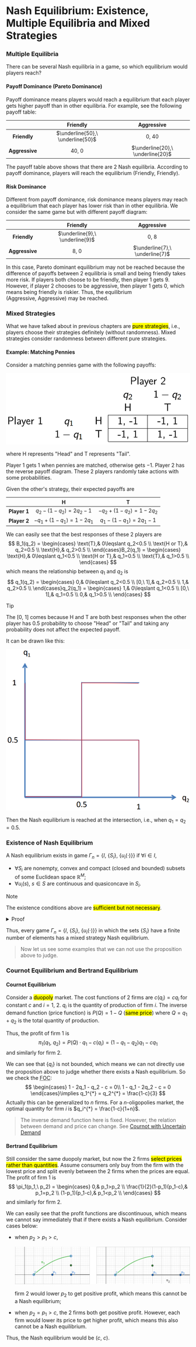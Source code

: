 # Nash Equilibrium: Existence, Multiple Equilibria and Mixed Strategies

### Multiple Equilibria
There can be several Nash equilibria in a game, so which equilibrium would players reach?

#### Payoff Dominance (Pareto Dominance)
Payoff dominance means players would reach a equilibrium that each player gets higher payoff than in other equilibria. For example, see the following payoff table: 

<div class='center'>

|                |             Friendly              |            Aggressive             |
| :------------: | :-------------------------------: | :-------------------------------: |
|  **Friendly**  | $\underline{50},\ \underline{50}$ |             $0,\ 40$              |
| **Aggressive** |             $40,\ 0$              | $\underline{20},\ \underline{20}$ |
</div class='center'>

The payoff table above shows that there are 2 Nash equilibria. According to payoff dominance, players will reach the equilibrium $(\text{Friendly},\ \text{Friendly})$.

#### Risk Dominance
Different from payoff dominance, risk dominance means players may reach a equilibrium that each player has lower risk than in other equilibria. We consider the same game but with different payoff diagram: 

<div class='center'>

|                |            Friendly             |           Aggressive            |
| :------------: | :-----------------------------: | :-----------------------------: |
|  **Friendly**  | $\underline{9},\ \underline{9}$ |             $0,\ 8$             |
| **Aggressive** |             $8,\ 0$             | $\underline{7},\ \underline{7}$ |
</div class='center'>

In this case, Pareto dominant equilibrium may not be reached because the difference of payoffs between 2 equilibria is small and being friendly takes more risk. If players both choose to be friendly, then player 1 gets $9$. However, if player 2 chooses to be aggressive, then player 1 gets $0$, which means being friendly is riskier. Thus, the equilibrium $(\text{Aggressive},\ \text{Aggressive})$ may be reached.

### Mixed Strategies
What we have talked about in previous chapters are <mark>pure strategies</mark>, i.e., players choose their strategies definitely (without randomness). Mixed strategies consider randomness between different pure strategies.

#### Example: Matching Pennies
Consider a matching pennies game with the following payoffs: 

<div align='center'>

![](image/2022-03-15-23-10-30.png)
</div align='center'>

where $\text{H}$ represents "Head" and $\text{T}$ represents "Tail".

Player 1 gets $1$ when pennies are matched, otherwise gets $-1$. Player 2 has the reverse payoff diagram. These 2 players randomly take actions with some probabilities.
  
Given the other's strategy, their expected payoffs are 

<div class='center'>

|              |        $\text{H}$         |        $\text{T}$         |
| :----------: | :-----------------------: | :-----------------------: |
| **Player 1** | $q_2 - (1-q_2) = 2q_2-1$  | $-q_2 + (1-q_2) = 1-2q_2$ |
| **Player 2** | $-q_1 + (1-q_1) = 1-2q_1$ | $q_1 - (1-q_1) = 2q_1-1$  |
</div class='center'>

We can easily see that the best responses of these 2 players are  
$$
B_1(q_2) = \begin{cases}
  \text{T},& 0\leqslant q_2<0.5 \\
  \text{H or T},& q_2=0.5 \\
  \text{H},& q_2>0.5 \\
\end{cases}B_2(q_1) = \begin{cases}
  \text{H},& 0\leqslant q_1<0.5 \\
  \text{H or T},& q_1=0.5 \\
  \text{T},& q_1>0.5 \\
\end{cases}
$$which means the relationship between $q_1$ and $q_2$ is 
$$
q_1(q_2) = \begin{cases}
  0,& 0\leqslant q_2<0.5 \\
  [0,\ 1],& q_2=0.5 \\
  1,& q_2>0.5 \\
\end{cases}q_2(q_1) = \begin{cases}
  1,& 0\leqslant q_1<0.5 \\
  [0,\ 1],& q_1=0.5 \\
  0,& q_1>0.5 \\
\end{cases}
$$
> [!TIP]
> The $[0,\ 1]$ comes because $\text{H}$ and $\text{T}$ are both best responses when the other player has $0.5$ probability to choose "Head" or "Tail" and taking any probability does not affect the expected payoff.
  
It can be drawn like this: 

<div align='center'>

![](image/2022-03-15-23-52-44.png)
</div align='center'>

Then the Nash equilibrium is reached at the intersection, i.e., when $q_1 = q_2 = 0.5$.

### Existence of Nash Equilibrium
A Nash equilibrium exists in game $\Gamma_{n}=\{I,\ \{S_i\},\ \{u_i(\cdot)\}\}$ if $\forall i \in I$, 
- $\forall S_i$ are nonempty, convex and compact (closed and bounded) subsets of some Euclidean space $\mathbb{R}^{M}$;
- $\forall u_i(s),\ s\in S$ are continuous and quasiconcave in $S_i$.

> [!NOTE]
> The existence conditions above are <mark>sufficient but not necessary</mark>.
<details>
<summary>Proof</summary>

Remember that a Nash equilibrium can be written as $s \in B(s)$. Thus, it suffices to prove the map $B:\ S \to S$ has a fixed point.

Consider discrete actions with mixed strategies. The pattern of continuous cases is similar.

First, $S_i$ is nonempty and compact, and $u_i(s)$ is continuous, then the best response set $B_i(s_{-i})$ is nonempty.
  
Then, if $u_i(s)$ is quasiconcave in $S_i$, i.e., any mixed strategy is at least better than one of the pure strategies, then $B_i(s_{-i})$ is convex, which means a combination of best responses of player $i$ is still a best response of it. For example, if there are 2 best responses that maximize the payoff, then the mixed strategies of them would also maximize the payoff and hence are best responses.

<div align='center'>

![](image/2022-03-21-20-26-24.png)A function that is not quasiconcave
</div align='center'>
  
> [!NOTE]
> This is always satisfied for discrete cases because there are just straight lines between discrete points, but for continuous cases, the payoff patterns may be different, see the function above.
  
Furthermore, since $\forall u_i(s)$ are continuous, the map $B$ has a closed graph, i.e., for all sequences $\{x_n\}$ and $\{y_n\}$ s.t. $y_n \in B(x_n),\ \forall n$, $x_n \to x$, $y_n \to y$, we have $y \in B(x)$.

According to Kakutani's fixed point theorem, there exists a fixed point $s^{*} \in B(s^{*})$, which means the Nash equilibrium exists.

> [!TIP]
> **Kakutani's fixed point theorem**<br>
Let $X$ be a compact convex subset of $\mathbb{R}^{M}$ and let $f:\ X \to X$ be a set-valued function for which <br>1. $\forall x \in X$, the set $f(x)$ is nonempty and convex;<br>2. the graph of $f$ is closed.<br>
Then there exists $x^{*} \in X$ s.t. $x^{*} \in f(x^{*})$.
</details>

Thus, every game $\Gamma_{n}=\{I,\ \{S_i\},\ \{u_i(\cdot)\}\}$ in which the sets $\{S_i\}$ have a finite number of elements has a mixed strategy Nash equilibrium.

> Now let us see some examples that we can not use the proposition above to judge.

### Cournot Equilibrium and Bertrand Equilibrium

#### Cournot Equilibrium
Consider a <mark>duopoly</mark> market. The cost functions of 2 firms are $c(q_i) = c q_i$ for constant $c$ and $i=1,\ 2$. $q_i$ is the quantity of production of firm $i$. The inverse demand function (price function) is $P(Q) = 1 - Q$ (<mark>same price</mark>) where $Q = q_1 + q_2$ is the total quantity of production.

Thus, the profit of firm $1$ is 
$$
\pi_1(q_1,\ q_2) = P(Q)\cdot q_1 - c(q_i) = (1-q_1-q_2)q_1 - cq_1
$$and similarly for firm $2$.

We can see that $\{q_i\}$ is not bounded, which means we can not directly use the proposition above to judge whether there exists a Nash equilibrium. So we check the <abbr title='First Order Condition'>FOC</abbr>: 
$$
\begin{cases}
 1 - 2q_1 - q_2 - c = 0\\
 1 - q_1 - 2q_2 - c = 0
\end{cases}\implies q_1^{*} = q_2^{*} = \frac{1-c}{3}
$$Actually this can be generalized to $n$ firms. For a $n$-oligopolies market, the optimal quantity for firm $i$ is $q_i^{*} = \frac{1-c}{1+n}$.

> The inverse demand function here is fixed. However, the relation between demand and price can change. See [Cournot with Uncertain Demand](/courses/game_theory/5_games_of_incomplete_information.md#example-cournot-with-uncertain-demand)

#### Bertrand Equilibrium
Still consider the same duopoly market, but now the 2 firms <mark>select prices rather than quantities</mark>. Assume consumers only buy from the firm with the lowest price and split evenly between the 2 firms when the prices are equal. The profit of firm $1$ is 
$$
\pi_1(p_1,\ p_2) = 
\begin{cases}
  0,& p_1>p_2 \\
  \frac{1}{2}(1-p_1)(p_1-c),& p_1=p_2 \\
  (1-p_1)(p_1-c),& p_1<p_2 \\
\end{cases}
$$and similarly for firm $2$.

We can easily see that the profit functions are discontinuous, which means we cannot say immediately that if there exists a Nash equilibrium. Consider cases below: 
- when $p_2>p_1>c$, 

  <div align='center'>

  ![](image/2022-03-21-21-37-36.png)
  </div align='center'>

  firm $2$ would lower $p_2$ to get positive profit, which means this cannot be a Nash equilibrium;
- when $p_2=p_1>c$, the 2 firms both get positive profit. However, each firm would lower its price to get higher profit, which means this also cannot be a Nash equilibrium.

Thus, the Nash equilibrium would be $(c,\ c)$.